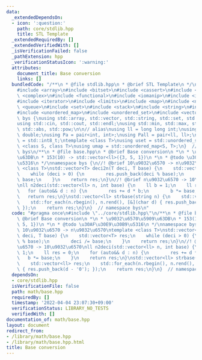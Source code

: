 ```yaml
---
data:
  _extendedDependsOn:
  - icon: ':question:'
    path: core/stdlib.hpp
    title: STL Template
  _extendedRequiredBy: []
  _extendedVerifiedWith: []
  _isVerificationFailed: false
  _pathExtension: hpp
  _verificationStatusIcon: ':warning:'
  attributes:
    document_title: Base conversion
    links: []
  bundledCode: "/**\n * @file stdlib.hpp\n * @brief STL Template\n */\n#include <algorithm>\n\
    #include <array>\n#include <bitset>\n#include <cassert>\n#include <cmath>\n#include\
    \ <complex>\n#include <functional>\n#include <iomanip>\n#include <iostream>\n\
    #include <iterator>\n#include <limits>\n#include <map>\n#include <numeric>\n#include\
    \ <queue>\n#include <set>\n#include <stack>\n#include <string>\n#include <type_traits>\n\
    #include <unordered_map>\n#include <unordered_set>\n#include <vector>\n\nnamespace\
    \ bys {\nusing std::array, std::vector, std::string, std::set, std::map, std::pair;\n\
    using std::cin, std::cout, std::endl;\nusing std::min, std::max, std::sort, std::reverse,\
    \ std::abs, std::pow;\n\n// alias\nusing ll = long long int;\nusing ld = long\
    \ double;\nusing Pa = pair<int, int>;\nusing Pall = pair<ll, ll>;\nusing ibool\
    \ = std::int8_t;\ntemplate <class T>\nusing uset = std::unordered_set<T>;\ntemplate\
    \ <class S, class T>\nusing umap = std::unordered_map<S, T>;\n}  // namespace\
    \ bys\n/**\n * @file base.hpp\n * @brief Base conversion\n *\n * \u9032\u6570\u5909\
    \u63DB\n * 153(10) -> std::vector<ll>({3, 5, 1})\n *\n * @todo \u30AF\u30E9\u30B9\
    \u5316\n */\nnamespace bys {\n//! @brief 10\u9032\u6570 -> n\u9032\u6570\ntemplate\
    \ <class T>\nstd::vector<T> deci2n(T deci, T base) {\n    std::vector<T> res;\n\
    \    while (deci > 0) {\n        res.push_back(deci % base);\n        deci /=\
    \ base;\n    }\n    return res;\n}\n//! @brief n\u9032\u6570 -> 10\u9032\u6570\
    \nll n2deci(std::vector<ll> n, int base) {\n    ll b = 1;\n    ll res = 0;\n \
    \   for (auto&& d : n) {\n        res += d * b;\n        b *= base;\n    }\n \
    \   return res;\n}\nstd::vector<ll> strbase(string n) {\n    std::vector<ll> res;\n\
    \    std::for_each(n.rbegin(), n.rend(), [&](char d) { res.push_back(d - '0');\
    \ });\n    return res;\n}\n}  // namespace bys\n"
  code: "#pragma once\n#include \"../core/stdlib.hpp\"\n/**\n * @file base.hpp\n *\
    \ @brief Base conversion\n *\n * \u9032\u6570\u5909\u63DB\n * 153(10) -> std::vector<ll>({3,\
    \ 5, 1})\n *\n * @todo \u30AF\u30E9\u30B9\u5316\n */\nnamespace bys {\n//! @brief\
    \ 10\u9032\u6570 -> n\u9032\u6570\ntemplate <class T>\nstd::vector<T> deci2n(T\
    \ deci, T base) {\n    std::vector<T> res;\n    while (deci > 0) {\n        res.push_back(deci\
    \ % base);\n        deci /= base;\n    }\n    return res;\n}\n//! @brief n\u9032\
    \u6570 -> 10\u9032\u6570\nll n2deci(std::vector<ll> n, int base) {\n    ll b =\
    \ 1;\n    ll res = 0;\n    for (auto&& d : n) {\n        res += d * b;\n     \
    \   b *= base;\n    }\n    return res;\n}\nstd::vector<ll> strbase(string n) {\n\
    \    std::vector<ll> res;\n    std::for_each(n.rbegin(), n.rend(), [&](char d)\
    \ { res.push_back(d - '0'); });\n    return res;\n}\n}  // namespace bys\n"
  dependsOn:
  - core/stdlib.hpp
  isVerificationFile: false
  path: math/base.hpp
  requiredBy: []
  timestamp: '2022-04-04 23:07:30+09:00'
  verificationStatus: LIBRARY_NO_TESTS
  verifiedWith: []
documentation_of: math/base.hpp
layout: document
redirect_from:
- /library/math/base.hpp
- /library/math/base.hpp.html
title: Base conversion
---
```

